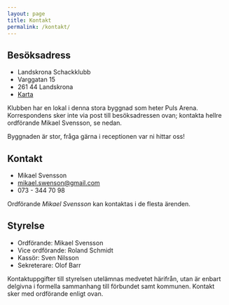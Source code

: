 ```yaml
---
layout: page
title: Kontakt
permalink: /kontakt/
---
```


Besöksadress
------------

- Landskrona Schackklubb
- Varggatan 15
- 261 44 Landskrona
- [Karta](http://kartor.eniro.se/m/ofFJN)

Klubben har en lokal i denna stora byggnad som heter Puls Arena.
Korrespondens sker inte via post till besöksadressen ovan; kontakta
hellre ordförande Mikael Svensson, se nedan.

Byggnaden är stor, fråga gärna i receptionen var ni hittar oss!


Kontakt
-------

- Mikael Svensson
- <mikael.swenson@gmail.com>
- 073 - 344 70 98

Ordförande _Mikael Svensson_ kan kontaktas i de flesta ärenden.


Styrelse
--------

- Ordförande: Mikael Svensson
- Vice ordförande: Roland Schmidt
- Kassör: Sven Nilsson
- Sekreterare: Olof Barr

Kontaktuppgifter till styrelsen utelämnas medvetet härifrån, utan är
enbart delgivna i formella sammanhang till förbundet samt
kommunen. Kontakt sker med ordförande enligt ovan.
